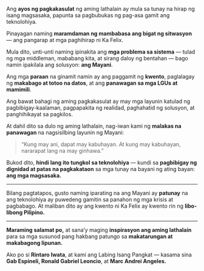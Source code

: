 



Ang **ayos ng pagkakasulat** ng aming lathalain ay mula sa tunay na hirap ng isang magsasaka, papunta sa pagbubukas ng pag-asa gamit ang teknolohiya.

Pinayagan naming **maramdaman ng mambabasa ang bigat ng sitwasyon** — ang pangarap at mga paghihirap ni Ka Felix.

Mula dito, unti-unti naming ipinakita ang **mga problema sa sistema** — tulad ng mga middleman, mababang kita, at sirang daloy ng bentahan — bago namin ipakilala ang solusyon: **ang Mayani**.

Ang mga **paraan** na ginamit namin ay ang paggamit ng **kwento**, paglalagay ng **makabago at totoo na datos**, at ang **panawagan sa mga LGUs at mamimili**.
  
Ang bawat bahagi ng aming pagkakasulat ay may mga layunin katulad ng pagbibigay-kaalaman, pagpapakita ng realidad, paghahatid ng solusyon, at panghihikayat sa pagkilos.

At dahil dito sa dulo ng aming lathalain, nag-iwan kami ng **malakas na panawagan** na nagsisilbing layunin ng Mayani:

> “Kung may ani, dapat may kabuhayan. At kung may kabuhayan, nararapat lang na may ginhawa.”


Bukod dito, **hindi lang ito tungkol sa teknolohiya** — kundi sa **pagbibigay ng dignidad at patas na pagkakataon** sa mga tunay na bayani ng ating bayan: **ang mga magsasaka.**

---

  
Bilang pagtatapos, gusto naming iparating na ang Mayani ay **patunay** na ang teknolohiya ay puwedeng gamitin sa panahon ng mga krisis at pagbabago. At maliban dito ay ang kwento ni Ka Felix ay kwento rin ng **libo-libong Pilipino.**


---
**Maraming salamat po,** at sana’y maging **inspirasyon ang aming lathalain** para sa mga susunod pang hakbang patungo sa **makatarungan at makabagong lipunan.**
  

Ako po si **Rintaro Iwata**, at kami ang Labing Isang Pangkat — kasama sina **Gab Espineli, Ronald Gabriel Leoncio**, at **Marc Andrei Angeles.**
